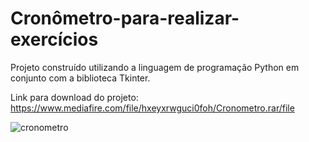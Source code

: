 # Cronômetro-para-realizar-exercícios
Projeto construído utilizando a linguagem de programação Python em conjunto com a biblioteca Tkinter. 

Link para download do projeto: https://www.mediafire.com/file/hxeyxrwguci0foh/Cronometro.rar/file

![cronometro](https://user-images.githubusercontent.com/45261846/164284551-d0dfebf0-8c31-4ff3-859a-4c3eef6ef9e6.png)
